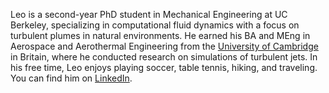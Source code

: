 Leo is a second-year PhD student in Mechanical Engineering at UC Berkeley, specializing in computational fluid dynamics with a focus on turbulent plumes in natural environments. He earned his BA and MEng in Aerospace and Aerothermal Engineering from the [University of Cambridge](https://www.eng.cam.ac.uk/) in Britain, where he conducted research on simulations of turbulent jets. In his free time, Leo enjoys playing soccer, table tennis, hiking, and traveling. You can find him on [LinkedIn](https://www.linkedin.com/in/lizichuan/).
